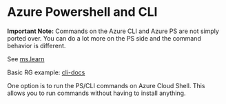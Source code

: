 # Azure Powershell and CLI

**Important Note:** Commands on the Azure CLI and Azure PS are not simply ported over. You can do a lot more on the PS side and the command behavior is different.

See [ms.learn](https://learn.microsoft.com/en-us/cli/azure/install-azure-cli)

Basic RG example: [cli-docs](https://learn.microsoft.com/en-us/azure/azure-resource-manager/management/manage-resource-groups-cli)

One option is to run the PS/CLI commands on Azure Cloud Shell. This allows you to run commands without having to install anything.
